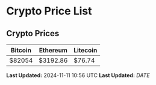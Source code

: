 # Crypto Price List

## Crypto Prices
| Bitcoin | Ethereum | Litecoin |
| ------- | -------- | -------- |
| $82054 | $3192.86 | $76.74 |
**Last Updated:** 2024-11-11 10:56 UTC
**Last Updated:** $DATE$
